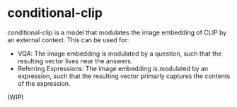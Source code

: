 # conditional-clip

conditional-clip is a model that modulates the image embedding of CLIP by an external context. This can be used for:

- VQA: The image embedding is modulated by a question, such that the resulting vector lives near the answers.
- Referring Expressions: The image embedding is modulated by an expression, such that the resulting vector primarly captures the contents of the expression.

(WIP)









